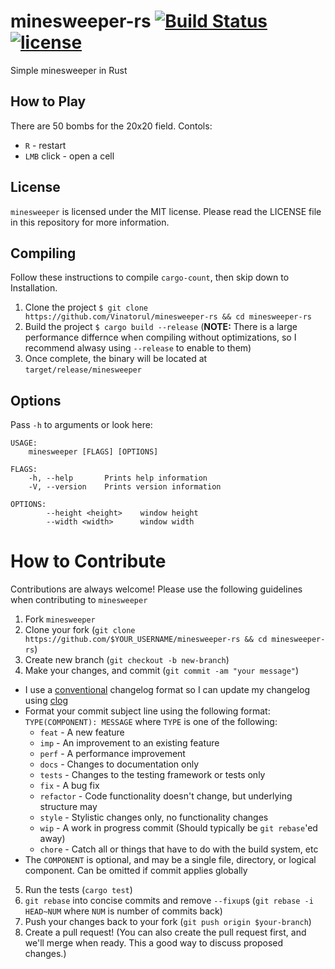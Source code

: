 # minesweeper-rs  [![Build Status](https://travis-ci.org/Vinatorul/minesweeper-rs.svg)](https://travis-ci.org/Vinatorul/minesweeper-rs) [![license](http://img.shields.io/badge/license-MIT-blue.svg)](/LICENSE)
Simple minesweeper in Rust

## How to Play

There are 50 bombs for the 20x20 field.
Contols:
* `R` - restart
* `LMB` click - open a cell

## License
`minesweeper` is licensed under the MIT license. Please read the LICENSE file in this repository for more information.

## Compiling

Follow these instructions to compile `cargo-count`, then skip down to Installation.

 1. Clone the project `$ git clone https://github.com/Vinatorul/minesweeper-rs && cd minesweeper-rs`
 2. Build the project `$ cargo build --release` (**NOTE:** There is a large performance differnce when compiling without optimizations, so I recommend alwasy using `--release` to enable to them)
 3. Once complete, the binary will be located at `target/release/minesweeper`

## Options

Pass `-h` to arguments or look here: 

```
USAGE:
    minesweeper [FLAGS] [OPTIONS]

FLAGS:
    -h, --help       Prints help information
    -V, --version    Prints version information

OPTIONS:
        --height <height>    window height
        --width <width>      window width
```

# How to Contribute

Contributions are always welcome! Please use the following guidelines when contributing to `minesweeper`

1. Fork `minesweeper`
2. Clone your fork (`git clone https://github.com/$YOUR_USERNAME/minesweeper-rs && cd minesweeper-rs`)
3. Create new branch (`git checkout -b new-branch`)
4. Make your changes, and commit (`git commit -am "your message"`)
 * I use a [conventional](https://github.com/ajoslin/conventional-changelog/blob/master/CONVENTIONS.md) changelog format so I can update my changelog using [clog](https://github.com/thoughtram/clog)
 * Format your commit subject line using the following format: `TYPE(COMPONENT): MESSAGE` where `TYPE` is one of the following:
    - `feat` - A new feature
    - `imp` - An improvement to an existing feature
    - `perf` - A performance improvement
    - `docs` - Changes to documentation only
    - `tests` - Changes to the testing framework or tests only
    - `fix` - A bug fix
    - `refactor` - Code functionality doesn't change, but underlying structure may
    - `style` - Stylistic changes only, no functionality changes
    - `wip` - A work in progress commit (Should typically be `git rebase`'ed away)
    - `chore` - Catch all or things that have to do with the build system, etc
 * The `COMPONENT` is optional, and may be a single file, directory, or logical component. Can be omitted if commit applies globally
5. Run the tests (`cargo test`)
6. `git rebase` into concise commits and remove `--fixup`s (`git rebase -i HEAD~NUM` where `NUM` is number of commits back)
7. Push your changes back to your fork (`git push origin $your-branch`)
8. Create a pull request! (You can also create the pull request first, and we'll merge when ready. This a good way to discuss proposed changes.)
